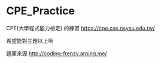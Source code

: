 # CPE_Practice
CPE(大學程式能力檢定) 的練習
https://cpe.cse.nsysu.edu.tw/

希望能對三題以上啊

題庫來源
http://coding-frenzy.arping.me/
